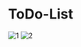 # ToDo-List
![1](https://user-images.githubusercontent.com/61019975/165017253-1e604e82-96ff-4ec9-b405-664650777a40.PNG)
![2](https://user-images.githubusercontent.com/61019975/165017262-aa8362f5-af49-4265-b937-987530e781ab.PNG)

